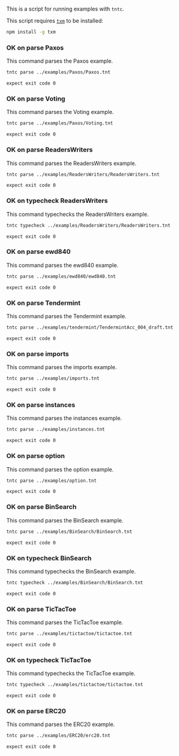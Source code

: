 This is a script for running examples with `tntc`.

This script requires [`txm`](https://www.npmjs.com/package/txm) to be
installed:

```sh
npm install -g txm
```

### OK on parse Paxos

This command parses the Paxos example.

<!-- !test program
tntc parse ../examples/Paxos/Paxos.tnt
-->

```sh
tntc parse ../examples/Paxos/Paxos.tnt
```

<!-- !test check Paxos -->
    expect exit code 0

### OK on parse Voting

This command parses the Voting example.

<!-- !test program
tntc parse ../examples/Paxos/Voting.tnt
-->

```sh
tntc parse ../examples/Paxos/Voting.tnt
```

<!-- !test check Voting -->
    expect exit code 0

### OK on parse ReadersWriters

This command parses the ReadersWriters example.

<!-- !test program
tntc parse ../examples/ReadersWriters/ReadersWriters.tnt
-->

```sh
tntc parse ../examples/ReadersWriters/ReadersWriters.tnt
```

<!-- !test check ReadersWriters -->
    expect exit code 0
    
### OK on typecheck ReadersWriters

This command typechecks the ReadersWriters example.

<!-- !test program
tntc typecheck ../examples/ReadersWriters/ReadersWriters.tnt
-->

```sh
tntc typecheck ../examples/ReadersWriters/ReadersWriters.tnt
```

<!-- !test check ReadersWriters - Types & Effects -->
    expect exit code 0
    

### OK on parse ewd840

This command parses the ewd840 example.

<!-- !test program
tntc parse ../examples/ewd840/ewd840.tnt
-->

```sh
tntc parse ../examples/ewd840/ewd840.tnt
```

<!-- !test check ewd840 -->
    expect exit code 0

### OK on parse Tendermint

This command parses the Tendermint example.

<!-- !test program
tntc parse ../examples/tendermint/TendermintAcc_004.tnt
-->

```sh
tntc parse ../examples/tendermint/TendermintAcc_004_draft.tnt
```

<!-- !test check Tendermint -->
    expect exit code 0

### OK on parse imports

This command parses the imports example.

<!-- !test program
tntc parse ../examples/imports.tnt
-->

```sh
tntc parse ../examples/imports.tnt
```

<!-- !test check imports -->
    expect exit code 0

### OK on parse instances

This command parses the instances example.

<!-- !test program
tntc parse ../examples/instances.tnt
-->

```sh
tntc parse ../examples/instances.tnt
```

<!-- !test check instances -->
    expect exit code 0

### OK on parse option

This command parses the option example.

<!-- !test program
tntc parse ../examples/option.tnt
-->

```sh
tntc parse ../examples/option.tnt
```

<!-- !test check option -->
    expect exit code 0

### OK on parse BinSearch

This command parses the BinSearch example.

<!-- !test program
tntc parse ../examples/BinSearch/BinSearch.tnt
-->

```sh
tntc parse ../examples/BinSearch/BinSearch.tnt
```

<!-- !test check BinSearch -->
    expect exit code 0

### OK on typecheck BinSearch

This command typechecks the BinSearch example.

<!-- !test program
tntc typecheck ../examples/BinSearch/BinSearch.tnt
-->

```sh
tntc typecheck ../examples/BinSearch/BinSearch.tnt
```

<!-- !test check BinSearch - Types & Effects -->
    expect exit code 0
    
### OK on parse TicTacToe

This command parses the TicTacToe example.

<!-- !test program
tntc parse ../examples/tictactoe/tictactoe.tnt
-->

```sh
tntc parse ../examples/tictactoe/tictactoe.tnt
```

<!-- !test check TicTacToe -->
    expect exit code 0
 
### OK on typecheck TicTacToe

This command typechecks the TicTacToe example.

<!-- !test program
tntc typecheck ../examples/tictactoe/tictactoe.tnt
-->

```sh
tntc typecheck ../examples/tictactoe/tictactoe.tnt
```

<!-- !test check TicTacToe - Types & Effects -->
    expect exit code 0

### OK on parse ERC20

This command parses the ERC20 example.

<!-- !test program
tntc parse ../examples/ERC20/erc20.tnt
-->

```sh
tntc parse ../examples/ERC20/erc20.tnt
```

<!-- !test check ERC20 -->
    expect exit code 0

